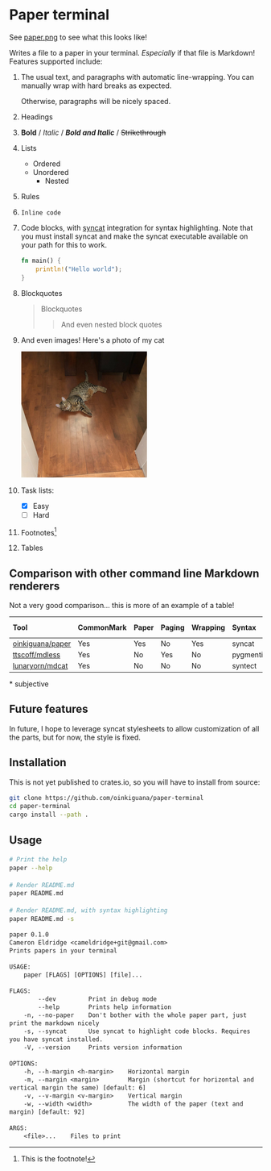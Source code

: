 [syncat]: https://github.com/oinkiguana/syncat
[oinkiguana/paper]: https://github.com/oinkiguana/paper
[ttscoff/mdless]: https://github.com/ttscoff/mdless
[lunaryorn/mdcat]: https://github.com/lunaryorn/mdcat

# Paper terminal

See [paper.png](./paper.png) to see what this looks like!

Writes a file to a paper in your terminal. *Especially* if that file is Markdown! Features supported
include:

1.  The usual text, and paragraphs with automatic line-wrapping. You can manually wrap with
    hard breaks as expected.

    Otherwise, paragraphs will be nicely spaced.
2.  Headings
3.  __Bold__ / *Italic* / *__Bold and Italic__* / ~~Strikethrough~~
4.  Lists
    *   Ordered
    *   Unordered
        *   Nested
5.  Rules
6.  `Inline code`
7.  Code blocks, with [syncat][] integration for syntax highlighting. Note that you must install
    syncat and make the syncat executable available on your path for this to work.
    ```rust
    fn main() {
        println!("Hello world");
    }
    ```
8.  Blockquotes

    >   Blockquotes
    >   >  And even nested block quotes

9.  And even images! Here's a photo of my cat

    ![My cat. His name is Cato](./cato.png)

10. Task lists:
    - [x] Easy
    - [ ] Hard
11. Footnotes[^ft]

    [^ft]: This is the footnote!

12. Tables

## Comparison with other command line Markdown renderers

Not a very good comparison... this is more of an example of a table!

| Tool                 | CommonMark | Paper | Paging | Wrapping | Syntax     | Images    | Tables | Looks good\* |
| :------------------- | :--------- | :---- | :----- | :------- | :--------- | :-------- | :----- | :----------- |
| [oinkiguana/paper][] | Yes        | Yes   | No     | Yes      | syncat     | Pixelated | Yes    | Yes          |
| [ttscoff/mdless][]   | Yes        | No    | Yes    | No       | pygmentize | Sometimes | Yes    | No           |
| [lunaryorn/mdcat][]  | Yes        | No    | No     | No       | syntect    | Sometimes | No     | No           |

\* subjective

## Future features

In future, I hope to leverage syncat stylesheets to allow customization of all the parts, but for now,
the style is fixed.

## Installation

This is not yet published to crates.io, so you will have to install from source:

```bash
git clone https://github.com/oinkiguana/paper-terminal
cd paper-terminal
cargo install --path .
```

## Usage

```bash
# Print the help
paper --help

# Render README.md
paper README.md

# Render README.md, with syntax highlighting
paper README.md -s
```

```
paper 0.1.0
Cameron Eldridge <cameldridge+git@gmail.com>
Prints papers in your terminal

USAGE:
    paper [FLAGS] [OPTIONS] [file]...

FLAGS:
        --dev         Print in debug mode
        --help        Prints help information
    -n, --no-paper    Don't bother with the whole paper part, just print the markdown nicely
    -s, --syncat      Use syncat to highlight code blocks. Requires you have syncat installed.
    -V, --version     Prints version information

OPTIONS:
    -h, --h-margin <h-margin>    Horizontal margin
    -m, --margin <margin>        Margin (shortcut for horizontal and vertical margin the same) [default: 6]
    -v, --v-margin <v-margin>    Vertical margin
    -w, --width <width>          The width of the paper (text and margin) [default: 92]

ARGS:
    <file>...    Files to print
```

